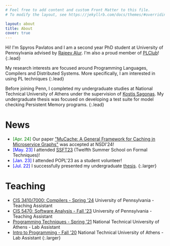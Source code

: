 ```yaml
---
# Feel free to add content and custom Front Matter to this file.
# To modify the layout, see https://jekyllrb.com/docs/themes/#overriding-theme-defaults

layout: about
title: About
cover: true
---
```


Hi! I'm Spyros Pavlatos and I am a second year PhD student at University of Pennsylvania advised by [Rajeev Alur](https://vincen.tl/). I'm also a proud member of [PLClub](https://www.cis.upenn.edu/~plclub/)!
{:.lead}

My research interests are focused around Programming Languages, Compilers and Distributed Systems. More specifically, I am interested in using PL techniques 
{:.lead}

Before joining Penn, I completed my undergraduate studies at National Technical University of Athens under the supervision of [Kostis Sagonas](https://user.it.uu.se/~kostis/). My undergraduate thesis was focused on developing a test suite for model checking Persistent Memory programs.
{:.lead}

# News
- <span style="color:green">[Apr. 24] </span> Our paper ["MuCache: A General Framework for Caching in Microservice Graphs"](https://www.usenix.org/conference/nsdi24/presentation/zhang-haoran) was accepted at NSDI'24!
- <span style="color:blue">[May. 23] </span> I attended [SSFT23](https://fm.csl.sri.com/SSFT23/) (Twelfth Summer School on Formal Techniques)!
- <span style="color:blue">[Jan. 23] </span> I attended POPL'23 as a student volunteer!
- <span style="color:blue">[Jul. 22] </span> I successfully presented my undergraduate [thesis](http://artemis.cslab.ece.ntua.gr:8080/jspui/bitstream/123456789/18415/1/thesis.pdf).
{:.larger}

# Teaching

- [CIS 3410/7000: Compilers - Spring '24](https://www.seas.upenn.edu/~cis3410/current/) University of Pennsylvania - Teaching Assistant
- [CIS 5470: Software Analysis - Fall '23](https://software-analysis-class.org/) University of Pennsylvania - Teaching Assistant
- [Programming Techniques - Spring '21](https://courses.softlab.ntua.gr/progtech/2021a/) National Technical University of Athens - Lab Assistant
- [Intro to Programming - Fall '20](https://courses.softlab.ntua.gr/progintro/2020b/) National Technical University of Athens - Lab Assistant
{:.larger}
